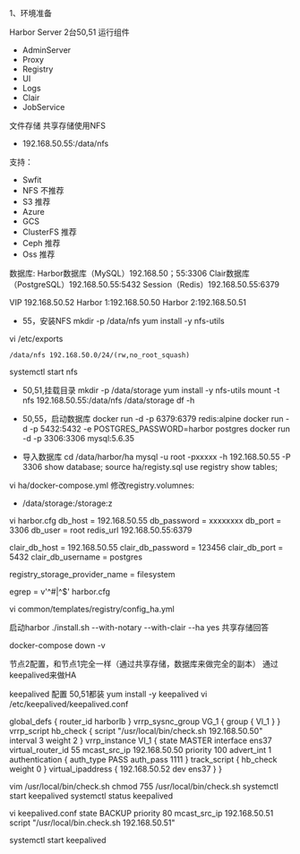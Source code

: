 1、环境准备

Harbor Server 2台50,51
运行组件
* AdminServer
* Proxy
* Registry
* UI
* Logs
* Clair
* JobService

文件存储
共享存储使用NFS
* 192.168.50.55:/data/nfs

支持：
* Swfit
* NFS 不推荐
* S3 推荐
* Azure
* GCS
* ClusterFS 推荐
* Ceph 推荐
* Oss 推荐

数据库:
Harbor数据库（MySQL）192.168.50；55:3306
Clair数据库（PostgreSQL）192.168.50.55:5432
Session（Redis）192.168.50.55:6379

VIP 192.168.50.52
Harbor 1:192.168.50.50
Harbor 2:192.168.50.51

* 55，安装NFS
mkdir -p /data/nfs
yum install -y nfs-utils

vi /etc/exports
```
/data/nfs 192.168.50.0/24/(rw,no_root_squash)
```

systemctl start nfs

* 50,51,挂载目录
mkdir -p /data/storage
yum install -y nfs-utils
mount -t nfs 192.168.50.55:/data/nfs /data/storage
df -h

* 50,55，启动数据库
docker run -d -p 6379:6379 redis:alpine
docker run -d -p 5432:5432 -e POSTGRES_PASSWORD=harbor postgres
docker run -d -p 3306:3306 mysql:5.6.35

* 导入数据库
cd /data/harbor/ha
mysql -u root -pxxxxx -h 192.168.50.55 -P 3306
show database;
source ha/registy.sql
use registry
show tables;

vi ha/docker-compose.yml
修改registry.volumnes:
- /data/storage:/storage:z

vi harbor.cfg
db_host = 192.168.50.55
db_password = xxxxxxxx
db_port = 3306
db_user = root
redis_url 192.168.50.55:6379

clair_db_host = 192.168.50.55
clair_db_password = 123456
clair_db_port = 5432
clair_db_username = postgres

registry_storage_provider_name = filesystem

egrep = v'^#|^$' harbor.cfg

vi common/templates/registry/config_ha.yml

启动harbor
./install.sh --with-notary --with-clair --ha
yes 共享存储回答

docker-compose down -v

节点2配置，和节点1完全一样（通过共享存储，数据库来做完全的副本）
通过keepalived来做HA

keepalived 配置
50,51都装
yum install -y keepalived
vi /etc/keepalived/keepalived.conf

global_defs {
  router_id harborlb
}
vrrp_sysnc_group VG_1 {
  group {
    VI_1
  }
}
vrrp_script hb_check {
  script "/usr/local/bin/check.sh 192.168.50.50"
  interval 3
  weight 2
}
vrrp_instance VI_1 {
  state MASTER
  interface ens37
  virtual_router_id 55
  mcast_src_ip 192.168.50.50
  priority 100
  advert_int 1
  authentication {
    auth_type PASS
    auth_pass 1111
  }
  track_script {
    hb_check weight 0
  }
  virtual_ipaddress {
    192.168.50.52 dev ens37
  }
}

vim /usr/local/bin/check.sh
chmod 755 /usr/local/bin/check.sh
systemctl start keepalived
systemctl status keepalived

vi keepalived.conf
state BACKUP
priority 80
mcast_src_ip 192.168.50.51
script "/usr/local/bin.check.sh 192.168.50.51"

systemctl start keepalived
